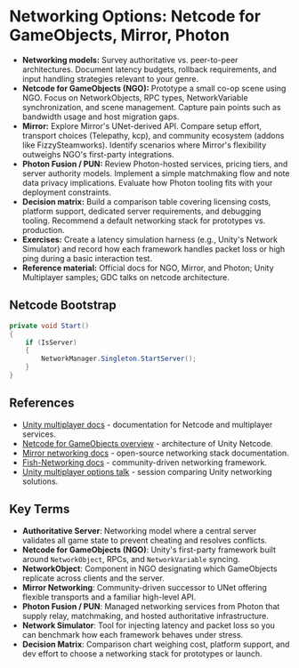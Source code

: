 # Networking Options: Netcode for GameObjects, Mirror, Photon
- **Networking models:** Survey authoritative vs. peer-to-peer architectures. Document latency budgets, rollback requirements, and input handling strategies relevant to your genre.
- **Netcode for GameObjects (NGO):** Prototype a small co-op scene using NGO. Focus on NetworkObjects, RPC types, NetworkVariable synchronization, and scene management. Capture pain points such as bandwidth usage and host migration gaps.
- **Mirror:** Explore Mirror's UNet-derived API. Compare setup effort, transport choices (Telepathy, kcp), and community ecosystem (addons like FizzySteamworks). Identify scenarios where Mirror's flexibility outweighs NGO's first-party integrations.
- **Photon Fusion / PUN:** Review Photon-hosted services, pricing tiers, and server authority models. Implement a simple matchmaking flow and note data privacy implications. Evaluate how Photon tooling fits with your deployment constraints.
- **Decision matrix:** Build a comparison table covering licensing costs, platform support, dedicated server requirements, and debugging tooling. Recommend a default networking stack for prototypes vs. production.
- **Exercises:** Create a latency simulation harness (e.g., Unity's Network Simulator) and record how each framework handles packet loss or high ping during a basic interaction test.
- **Reference material:** Official docs for NGO, Mirror, and Photon; Unity Multiplayer samples; GDC talks on netcode architecture.

## Netcode Bootstrap
```csharp
private void Start()
{
    if (IsServer)
    {
        NetworkManager.Singleton.StartServer();
    }
}
```






## References
- [Unity multiplayer docs](https://docs-multiplayer.unity3d.com/) - documentation for Netcode and multiplayer services.
- [Netcode for GameObjects overview](https://docs-multiplayer.unity3d.com/netcode/current/about) - architecture of Unity Netcode.
- [Mirror networking docs](https://mirror-networking.com/docs/) - open-source networking stack documentation.
- [Fish-Networking docs](https://fish-networking.gitbook.io/docs/) - community-driven networking framework.
- [Unity multiplayer options talk](https://www.youtube.com/watch?v=rgFOmA0QW6I) - session comparing Unity networking solutions.
## Key Terms
- **Authoritative Server**: Networking model where a central server validates all game state to prevent cheating and resolves conflicts.
- **Netcode for GameObjects (NGO)**: Unity's first-party framework built around `NetworkObject`, RPCs, and `NetworkVariable` syncing.
- **NetworkObject**: Component in NGO designating which GameObjects replicate across clients and the server.
- **Mirror Networking**: Community-driven successor to UNet offering flexible transports and a familiar high-level API.
- **Photon Fusion / PUN**: Managed networking services from Photon that supply relay, matchmaking, and hosted authoritative infrastructure.
- **Network Simulator**: Tool for injecting latency and packet loss so you can benchmark how each framework behaves under stress.
- **Decision Matrix**: Comparison chart weighing cost, platform support, and dev effort to choose a networking stack for prototypes or launch.
